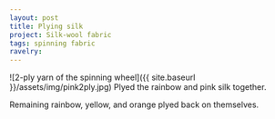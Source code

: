 ```yaml
---
layout: post
title: Plying silk
project: Silk-wool fabric
tags: spinning fabric
ravelry: 
---
```

![2-ply yarn of the spinning wheel]({{ site.baseurl }}/assets/img/pink2ply.jpg)
Plyed the rainbow and pink silk together.

Remaining rainbow, yellow, and orange plyed back on themselves.